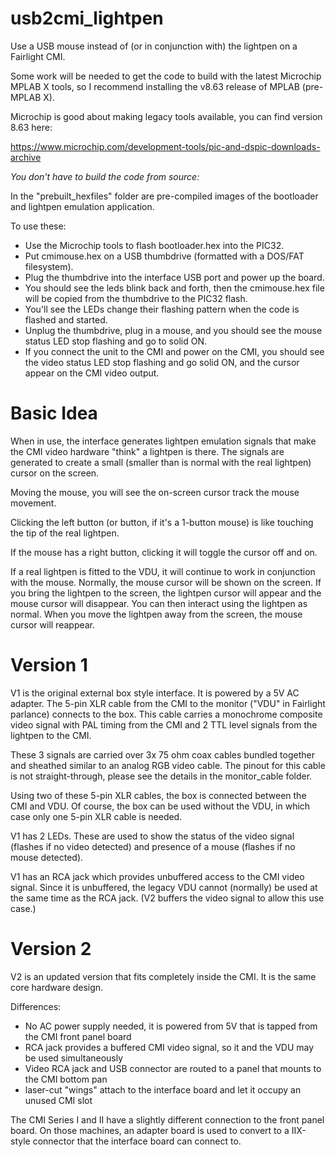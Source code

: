 # usb2cmi_lightpen
Use a USB mouse instead of (or in conjunction with) the lightpen on a Fairlight CMI.

Some work will be needed to get the code to build with the latest Microchip MPLAB X tools,
so I recommend installing the v8.63 release of MPLAB (pre-MPLAB X). 

Microchip is good about making legacy tools available, you can find version 8.63 here:

https://www.microchip.com/development-tools/pic-and-dspic-downloads-archive

*You don't have to build the code from source:*

In the "prebuilt_hexfiles" folder are pre-compiled images of the bootloader and lightpen emulation application.

To use these:

- Use the Microchip tools to flash bootloader.hex into the PIC32.
- Put cmimouse.hex on a USB thumbdrive (formatted with a DOS/FAT filesystem).
- Plug the thumbdrive into the interface USB port and power up the board.
- You should see the leds blink back and forth, then the cmimouse.hex file will be copied from the thumbdrive to the PIC32 flash.
- You'll see the LEDs change their flashing pattern when the code is flashed and started.
- Unplug the thumbdrive, plug in a mouse, and you should see the mouse status LED stop flashing and go to solid ON.
- If you connect the unit to the CMI and power on the CMI, you should see the video status LED stop flashing and go solid ON, and the cursor appear on the CMI video output.

# Basic Idea

When in use, the interface generates lightpen emulation signals that make the CMI video hardware
"think" a lightpen is there. The signals are generated to create a small (smaller than is normal
with the real lightpen) cursor on the screen.

Moving the mouse, you will see the on-screen cursor track the mouse movement.

Clicking the left button (or button, if it's a 1-button mouse) is like touching the tip of the
real lightpen.

If the mouse has a right button, clicking it will toggle the cursor off and on.

If a real lightpen is fitted to the VDU, it will continue to work in conjunction with the mouse.
Normally, the mouse cursor will be shown on the screen. If you bring the lightpen to the screen,
the lightpen cursor will appear and the mouse cursor will disappear. You can then interact using
the lightpen as normal. When you move the lightpen away from the screen, the mouse cursor will
reappear.

# Version 1

V1 is the original external box style interface. It is powered by a 5V AC adapter.
The 5-pin XLR cable from the CMI to the monitor ("VDU" in Fairlight parlance) connects
to the box. This cable carries a monochrome composite video signal with PAL timing from the CMI
and 2 TTL level signals from the lightpen to the CMI. 

These 3 signals are carried over 3x 75 ohm coax cables bundled together and sheathed similar to
an analog RGB video cable. The pinout for this cable is not straight-through, please see the
details in the monitor_cable folder.

Using two of these 5-pin XLR cables, the box is connected between the CMI and VDU.
Of course, the box can be used without the VDU, in which case only one 5-pin XLR cable is needed.

V1 has 2 LEDs. These are used to show the status of the video signal (flashes if no video
detected) and presence of a mouse (flashes if no mouse detected).

V1 has an RCA jack which provides unbuffered access to the CMI video signal. Since it is
unbuffered, the legacy VDU cannot (normally) be used at the same time as the RCA jack.
(V2 buffers the video signal to allow this use case.)

# Version 2

V2 is an updated version that fits completely inside the CMI. It is the same core hardware design.

Differences:
  - No AC power supply needed, it is powered from 5V that is tapped from the CMI front panel board
  - RCA jack provides a buffered CMI video signal, so it and the VDU may be used simultaneously
  - Video RCA jack and USB connector are routed to a panel that mounts to the CMI bottom pan
  - laser-cut "wings" attach to the interface board and let it occupy an unused CMI slot

The CMI Series I and II have a slightly different connection to the front panel board. On those
machines, an adapter board is used to convert to a IIX-style connector that the interface board
can connect to.

